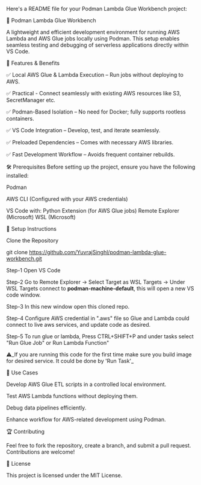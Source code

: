 
Here's a README file for your Podman Lambda Glue Workbench project:

📌 Podman Lambda Glue Workbench

A lightweight and efficient development environment for running AWS Lambda and AWS Glue jobs locally using Podman. This setup enables seamless testing and debugging of serverless applications directly within VS Code.

🚀 Features & Benefits

✅ Local AWS Glue & Lambda Execution – Run jobs without deploying to AWS.

✅ Practical - Connect seamlessly with existing AWS resources like S3, SecretManager etc.

✅ Podman-Based Isolation – No need for Docker; fully supports rootless containers.

✅ VS Code Integration – Develop, test, and iterate seamlessly.

✅ Preloaded Dependencies – Comes with necessary AWS libraries.

✅ Fast Development Workflow – Avoids frequent container rebuilds.


🛠 Prerequisites
Before setting up the project, ensure you have the following installed:

Podman

AWS CLI (Configured with your AWS credentials)

VS Code with:
  Python Extension (for AWS Glue jobs)
  Remote Explorer (Microsoft)
  WSL (Microsoft)


🔧 Setup Instructions

Clone the Repository

git clone https://github.com/YuvrajSinghl/podman-lambda-glue-workbench.git

Step-1 Open VS Code

Step-2 Go to Remote Explorer -> Select Target as WSL Targets -> Under WSL Targets connect to **podman-machine-default**, this will open a new VS code window.

Step-3 In this new window open this cloned repo.

Step-4 Configure AWS credential in ".aws" file so Glue and Lambda could connect to live aws services, and update code as desired.

Step-5 To run glue or lambda, Press CTRL+SHIFT+P and under tasks select "Run Glue Job" or Run Lambda Function"

⚠️_If you are running this code for the first time make sure you build image for desired service. It could be done by 'Run Task'_


🎯 Use Cases

Develop AWS Glue ETL scripts in a controlled local environment.

Test AWS Lambda functions without deploying them.

Debug data pipelines efficiently.

Enhance workflow for AWS-related development using Podman.


🏆 Contributing

Feel free to fork the repository, create a branch, and submit a pull request. Contributions are welcome!


📜 License

This project is licensed under the MIT License.

